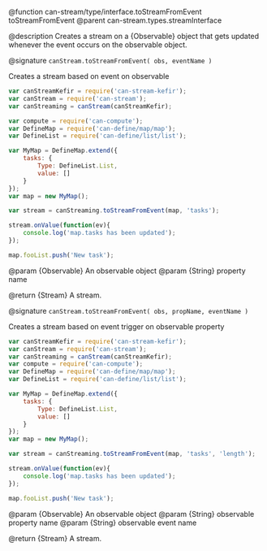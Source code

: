 @function can-stream/type/interface.toStreamFromEvent toStreamFromEvent
@parent can-stream.types.streamInterface

@description Creates a stream on a {Observable} object that gets updated whenever the event occurs on the observable object.

@signature `canStream.toStreamFromEvent( obs, eventName )`

  Creates a stream based on event on observable

  ```js
  var canStreamKefir = require('can-stream-kefir');
  var canStream = require('can-stream');
  var canStreaming = canStream(canStreamKefir);

  var compute = require('can-compute');
  var DefineMap = require('can-define/map/map');
  var DefineList = require('can-define/list/list');

  var MyMap = DefineMap.extend({
      tasks: {
          Type: DefineList.List,
          value: []
      }
  });
  var map = new MyMap();

  var stream = canStreaming.toStreamFromEvent(map, 'tasks');

  stream.onValue(function(ev){
      console.log('map.tasks has been updated');
  });

  map.fooList.push('New task');
  ```

  @param {Observable} An observable object
  @param {String} property name

  @return {Stream} A stream.


@signature `canStream.toStreamFromEvent( obs, propName, eventName )`

  Creates a stream based on event trigger on observable property

  ```js
  var canStreamKefir = require('can-stream-kefir');
  var canStream = require('can-stream');
  var canStreaming = canStream(canStreamKefir);
  var compute = require('can-compute');
  var DefineMap = require('can-define/map/map');
  var DefineList = require('can-define/list/list');

  var MyMap = DefineMap.extend({
      tasks: {
          Type: DefineList.List,
          value: []
      }
  });
  var map = new MyMap();

  var stream = canStreaming.toStreamFromEvent(map, 'tasks', 'length');

  stream.onValue(function(ev){
      console.log('map.tasks has been updated');
  });

  map.fooList.push('New task');
  ```

  @param {Observable} An observable object
  @param {String} observable property name
  @param {String} observable event name

  @return {Stream} A stream.
